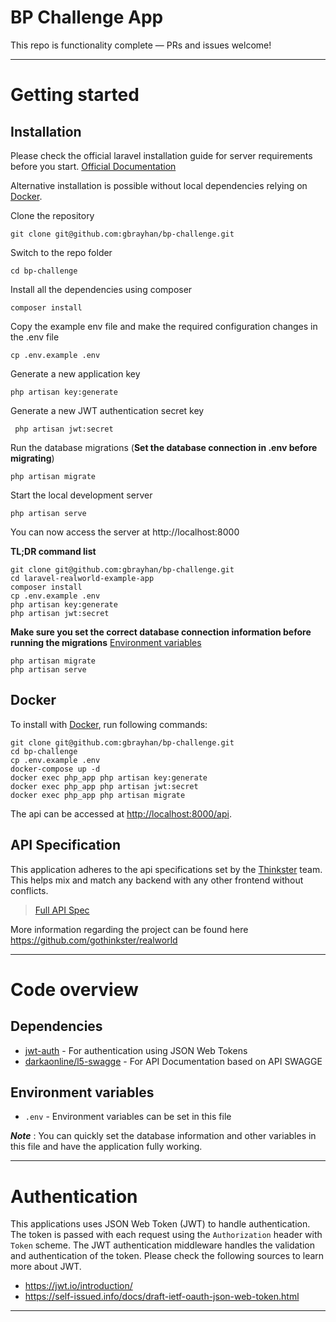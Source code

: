 # BP Challenge App

This repo is functionality complete — PRs and issues welcome!

----------

# Getting started

## Installation

Please check the official laravel installation guide for server requirements before you start. [Official Documentation](https://laravel.com/docs/5.4/installation#installation)

Alternative installation is possible without local dependencies relying on [Docker](#docker).

Clone the repository

    git clone git@github.com:gbrayhan/bp-challenge.git

Switch to the repo folder

    cd bp-challenge

Install all the dependencies using composer

    composer install

Copy the example env file and make the required configuration changes in the .env file

    cp .env.example .env

Generate a new application key

    php artisan key:generate

Generate a new JWT authentication secret key

     php artisan jwt:secret

Run the database migrations (**Set the database connection in .env before migrating**)

    php artisan migrate

Start the local development server

    php artisan serve

You can now access the server at http://localhost:8000

**TL;DR command list**

    git clone git@github.com:gbrayhan/bp-challenge.git
    cd laravel-realworld-example-app
    composer install
    cp .env.example .env
    php artisan key:generate
    php artisan jwt:secret


**Make sure you set the correct database connection information before running the migrations** [Environment variables](#environment-variables)

    php artisan migrate
    php artisan serve

## Docker

To install with [Docker](https://www.docker.com), run following commands:

```
git clone git@github.com:gbrayhan/bp-challenge.git
cd bp-challenge
cp .env.example .env
docker-compose up -d
docker exec php_app php artisan key:generate
docker exec php_app php artisan jwt:secret
docker exec php_app php artisan migrate
```

The api can be accessed at [http://localhost:8000/api](http://localhost:8000/api).

## API Specification

This application adheres to the api specifications set by the [Thinkster](https://github.com/gothinkster) team. This helps mix and match any backend with any other frontend without conflicts.

> [Full API Spec](https://github.com/gothinkster/realworld/tree/master/api)

More information regarding the project can be found here https://github.com/gothinkster/realworld

----------

# Code overview

## Dependencies

- [jwt-auth](https://github.com/tymondesigns/jwt-auth) - For authentication using JSON Web Tokens
- [darkaonline/l5-swagge](https://github.com/darkaonline/l5-swagge) - For API Documentation based on API SWAGGE

## Environment variables

- `.env` - Environment variables can be set in this file

***Note*** : You can quickly set the database information and other variables in this file and have the application fully working.

----------
# Authentication

This applications uses JSON Web Token (JWT) to handle authentication. The token is passed with each request using the `Authorization` header with `Token` scheme. The JWT authentication middleware handles the validation and authentication of the token. Please check the following sources to learn more about JWT.

- https://jwt.io/introduction/
- https://self-issued.info/docs/draft-ietf-oauth-json-web-token.html

----------
